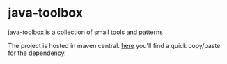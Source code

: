 java-toolbox
============

java-toolbox is a collection of small tools and patterns

The project is hosted in maven central.
[here](https://repository.sonatype.org/index.html#nexus-search;quick~java-toolbox) you'll find a quick copy/paste for the dependency.


